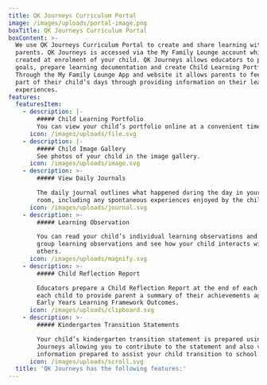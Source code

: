 ```yaml
---
title: QK Journeys Curriculum Portal
image: /images/uploads/portal-image.png
boxTitle: QK Journeys Curriculum Portal
boxContent: >-
  We use QK Journeys Curriculum Portal to create and share learning with
  parents. QK Journeys is accessed via the My Family Lounge account which is
  created at enrolment of your child. QK Journeys allows educators to plan, set
  goals, prepare learning documentation and create Child Learning Portfolio’s.
  Through the My Family Lounge App and website it allows parents to feel more
  part of their child’s days through providing information on their learning and
  experiences.
features:
  featuresItem:
    - description: |-
        ##### Child Learning Portfolio
        You can view your child’s portfolio online at a convenient time.
      icon: /images/uploads/file.svg
    - description: |-
        ##### Child Image Gallery
        See photos of your child in the image gallery.
      icon: /images/uploads/image.svg
    - description: >-
        ##### View Daily Journals

        The daily journal outlines what happened during the day in your child’s
        room, including any spontaneous experiences enjoyed by the children.
      icon: /images/uploads/journal.svg
    - description: >-
        ##### Learning Observation

        You can read your child’s individual learning observations and also read
        group learning observations and see how your child interacts with
        others.
      icon: /images/uploads/magnify.svg
    - description: >-
        ##### Child Reflection Report

        Educators prepare a Child Reflection Report at the end of each year for
        each child to provide parent a summary of their achievements against the
        Early Years Learning Framework Outcomes.
      icon: /images/uploads/clipboard.svg
    - description: >-
        ##### Kindergarten Transition Statements

        Your child’s kindergarten transition statement is prepared using QK
        Journeys allowing you to contribute to the statement and also view
        information prepared to assist your child transition to school smoothly.
      icon: /images/uploads/scroll.svg
  title: 'QK Journeys has the following features:'
---
```


